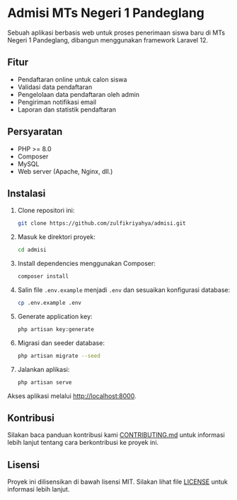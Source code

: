 # Admisi MTs Negeri 1 Pandeglang

Sebuah aplikasi berbasis web untuk proses penerimaan siswa baru di MTs Negeri 1 Pandeglang, dibangun menggunakan framework Laravel 12.

## Fitur

- Pendaftaran online untuk calon siswa
- Validasi data pendaftaran
- Pengelolaan data pendaftaran oleh admin
- Pengiriman notifikasi email
- Laporan dan statistik pendaftaran

## Persyaratan

- PHP >= 8.0
- Composer
- MySQL
- Web server (Apache, Nginx, dll.)

## Instalasi

1. Clone repositori ini:
    ```bash
    git clone https://github.com/zulfikriyahya/admisi.git
    ```

2. Masuk ke direktori proyek:
    ```bash
    cd admisi
    ```

3. Install dependencies menggunakan Composer:
    ```bash
    composer install
    ```

4. Salin file `.env.example` menjadi `.env` dan sesuaikan konfigurasi database:
    ```bash
    cp .env.example .env
    ```

5. Generate application key:
    ```bash
    php artisan key:generate
    ```

6. Migrasi dan seeder database:
    ```bash
    php artisan migrate --seed
    ```

7. Jalankan aplikasi:
    ```bash
    php artisan serve
    ```

Akses aplikasi melalui [http://localhost:8000](http://localhost:8000).

## Kontribusi

Silakan baca panduan kontribusi kami [CONTRIBUTING.md](CONTRIBUTING.md) untuk informasi lebih lanjut tentang cara berkontribusi ke proyek ini.

## Lisensi

Proyek ini dilisensikan di bawah lisensi MIT. Silakan lihat file [LICENSE](LICENSE) untuk informasi lebih lanjut.
